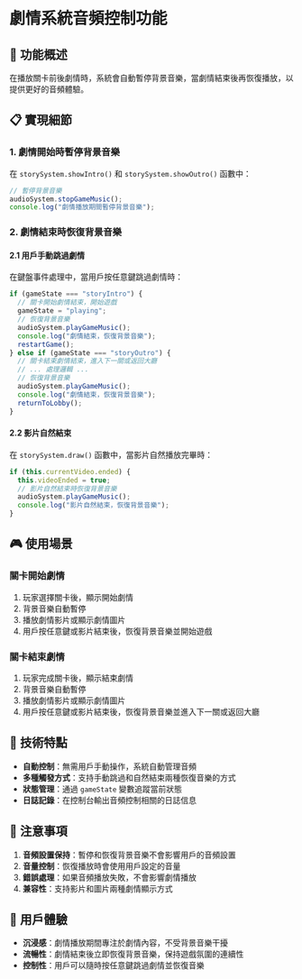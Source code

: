 # 劇情系統音頻控制功能

## 🎵 功能概述

在播放關卡前後劇情時，系統會自動暫停背景音樂，當劇情結束後再恢復播放，以提供更好的音頻體驗。

## 📋 實現細節

### 1. 劇情開始時暫停背景音樂

在 `storySystem.showIntro()` 和 `storySystem.showOutro()` 函數中：

```javascript
// 暫停背景音樂
audioSystem.stopGameMusic();
console.log("劇情播放期間暫停背景音樂");
```

### 2. 劇情結束時恢復背景音樂

#### 2.1 用戶手動跳過劇情
在鍵盤事件處理中，當用戶按任意鍵跳過劇情時：

```javascript
if (gameState === "storyIntro") {
  // 關卡開始劇情結束，開始遊戲
  gameState = "playing";
  // 恢復背景音樂
  audioSystem.playGameMusic();
  console.log("劇情結束，恢復背景音樂");
  restartGame();
} else if (gameState === "storyOutro") {
  // 關卡結束劇情結束，進入下一關或返回大廳
  // ... 處理邏輯 ...
  // 恢復背景音樂
  audioSystem.playGameMusic();
  console.log("劇情結束，恢復背景音樂");
  returnToLobby();
}
```

#### 2.2 影片自然結束
在 `storySystem.draw()` 函數中，當影片自然播放完畢時：

```javascript
if (this.currentVideo.ended) {
  this.videoEnded = true;
  // 影片自然結束時恢復背景音樂
  audioSystem.playGameMusic();
  console.log("影片自然結束，恢復背景音樂");
}
```

## 🎮 使用場景

### 關卡開始劇情
1. 玩家選擇關卡後，顯示開始劇情
2. 背景音樂自動暫停
3. 播放劇情影片或顯示劇情圖片
4. 用戶按任意鍵或影片結束後，恢復背景音樂並開始遊戲

### 關卡結束劇情
1. 玩家完成關卡後，顯示結束劇情
2. 背景音樂自動暫停
3. 播放劇情影片或顯示劇情圖片
4. 用戶按任意鍵或影片結束後，恢復背景音樂並進入下一關或返回大廳

## 🔧 技術特點

- **自動控制**：無需用戶手動操作，系統自動管理音頻
- **多種觸發方式**：支持手動跳過和自然結束兩種恢復音樂的方式
- **狀態管理**：通過 `gameState` 變數追蹤當前狀態
- **日誌記錄**：在控制台輸出音頻控制相關的日誌信息

## 📝 注意事項

1. **音頻設置保持**：暫停和恢復背景音樂不會影響用戶的音頻設置
2. **音量控制**：恢復播放時會使用用戶設定的音量
3. **錯誤處理**：如果音頻播放失敗，不會影響劇情播放
4. **兼容性**：支持影片和圖片兩種劇情顯示方式

## 🎯 用戶體驗

- **沉浸感**：劇情播放期間專注於劇情內容，不受背景音樂干擾
- **流暢性**：劇情結束後立即恢復背景音樂，保持遊戲氛圍的連續性
- **控制性**：用戶可以隨時按任意鍵跳過劇情並恢復音樂 